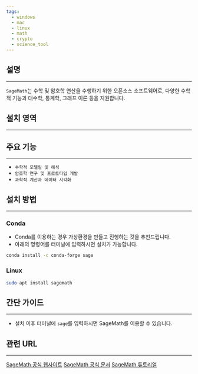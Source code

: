 ```yaml
---
tags:
  - windows
  - mac
  - linux
  - math
  - crypto
  - science_tool
---
```

## 설명
---
`SageMath`는 수학 및 암호학 연산을 수행하기 위한 오픈소스 소프트웨어로, 다양한 수학적 기능과 대수학, 통계학, 그래프 이론 등을 지원합니다.

## 설치 영역
---


## 주요 기능
---
- `수학적 모델링 및 해석`
- `암호학 연구 및 프로토타입 개발`
- `과학적 계산과 데이터 시각화`

## 설치 방법
---
### Conda
- Conda를 이용하는 경우 가상환경을 만들고 진행하는 것을 추천드립니다.
- 아래의 명령어를 터미널에 입력하시면 설치가 가능합니다.
```sh
conda install -c conda-forge sage
```

### Linux
```sh
sudo apt install sagemath
```

## 간단 가이드
---
- 설치 이후 터미널에 `sage`를 입력하시면 SageMath를 이용할 수 있습니다.

## 관련 URL
---
[SageMath 공식 웹사이트](https://www.sagemath.org/)
[SageMath 공식 문서](https://doc.sagemath.org/)
[SageMath 튜토리얼](https://blog.hspace.io/posts/SageMath-tutorial-1/)
